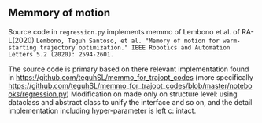 ## Memmory of motion
Source code in `regression.py` implements memmo of Lembono et al. of RA-L(2020) `Lembono, Teguh Santoso, et al. "Memory of motion for warm-starting trajectory optimization." IEEE Robotics and Automation Letters 5.2 (2020): 2594-2601.`

The source code is primary based on there relevant implementation found in https://github.com/teguhSL/memmo_for_trajopt_codes (more specifically https://github.com/teguhSL/memmo_for_trajopt_codes/blob/master/notebooks/regression.py) Modification on made only on structure level: using dataclass and abstract class to unify the interface and so on, and the detail implementation including hyper-parameter is left c:
intact.
